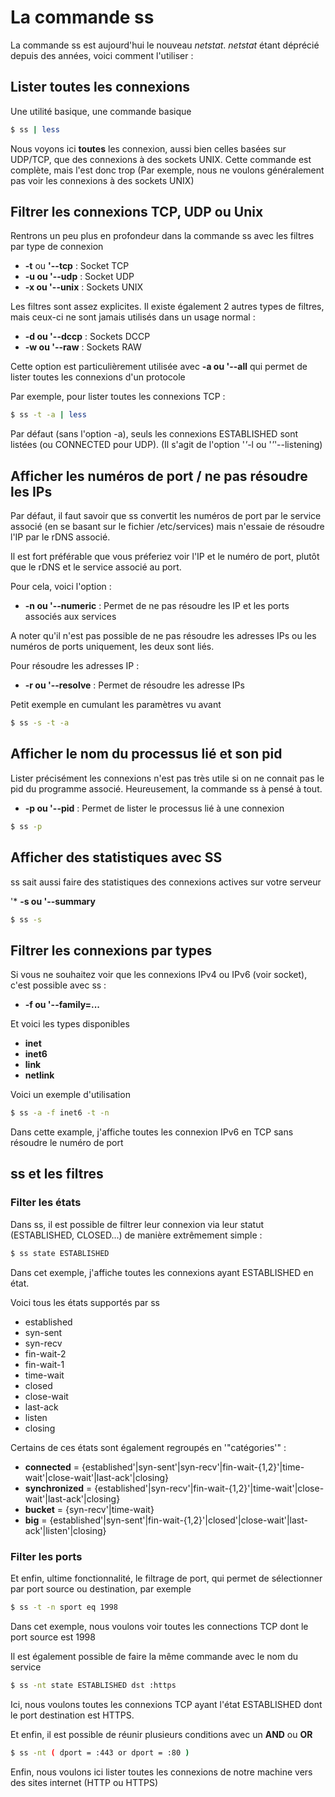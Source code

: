 # La commande ss

La commande ss est aujourd'hui le nouveau *netstat*. *netstat* étant
déprécié depuis des années, voici comment l'utiliser :

## Lister toutes les connexions

Une utilité basique, une commande basique

```bash
$ ss | less
```

Nous voyons ici **toutes** les connexion, aussi bien celles basées sur
UDP/TCP, que des connexions à des sockets UNIX. Cette commande est
complète, mais l'est donc trop (Par exemple, nous ne voulons
généralement pas voir les connexions à des sockets UNIX)

## Filtrer les connexions TCP, UDP ou Unix

Rentrons un peu plus en profondeur dans la commande ss avec les filtres
par type de connexion

-   **-t** ou **'--tcp** : Socket TCP
-   **-u ou '--udp** : Socket UDP
-   **-x ou '--unix** : Sockets UNIX

Les filtres sont assez explicites. Il existe également 2 autres types de
filtres, mais ceux-ci ne sont jamais utilisés dans un usage normal :

-   **-d ou '--dccp** : Sockets DCCP
-   **-w ou '--raw** : Sockets RAW

Cette option est particulièrement utilisée avec **-a ou '--all** qui
permet de lister toutes les connexions d'un protocole

Par exemple, pour lister toutes les connexions TCP :

```bash
$ ss -t -a | less
```

Par défaut (sans l'option -a), seuls les connexions ESTABLISHED sont
listées (ou CONNECTED pour UDP). (Il s'agit de l'option '*'*-l ou
'*'*'--listening)

## Afficher les numéros de port / ne pas résoudre les IPs

Par défaut, il faut savoir que ss convertit les numéros de port par le
service associé (en se basant sur le fichier /etc/services) mais
n'essaie de résoudre l'IP par le rDNS associé.

Il est fort préférable que vous préferiez voir l'IP et le numéro de
port, plutôt que le rDNS et le service associé au port.

Pour cela, voici l'option :

-   **-n ou '--numeric** : Permet de ne pas résoudre les IP et les ports
    associés aux services

A noter qu'il n'est pas possible de ne pas résoudre les adresses IPs
ou les numéros de ports uniquement, les deux sont liés.

Pour résoudre les adresses IP :

-   **-r ou '--resolve** : Permet de résoudre les adresse IPs

Petit exemple en cumulant les paramètres vu avant

```bash
$ ss -s -t -a
```

## Afficher le nom du processus lié et son pid

Lister précisément les connexions n'est pas très utile si on ne connait
pas le pid du programme associé. Heureusement, la commande ss à pensé à
tout.

-   **-p ou '--pid** : Permet de lister le processus lié à une connexion

```bash
$ ss -p
```

## Afficher des statistiques avec SS

ss sait aussi faire des statistiques des connexions actives sur votre
serveur

'* **-s ou '--summary**

```bash
$ ss -s
```

## Filtrer les connexions par types

Si vous ne souhaitez voir que les connexions IPv4 ou IPv6 (voir socket),
c'est possible avec ss :

-   **-f ou '--family=...**

Et voici les types disponibles

-   **inet**
-   **inet6**
-   **link**
-   **netlink**

Voici un exemple d'utilisation

```bash
$ ss -a -f inet6 -t -n
```

Dans cette example, j'affiche toutes les connexion IPv6 en TCP sans
résoudre le numéro de port

## ss et les filtres

### Filter les états

Dans ss, il est possible de filtrer leur connexion via leur statut
(ESTABLISHED, CLOSED...) de manière extrêmement simple :

```bash
$ ss state ESTABLISHED
```

Dans cet exemple, j'affiche toutes les connexions ayant ESTABLISHED en
état.

Voici tous les états supportés par ss

-   established
-   syn-sent
-   syn-recv
-   fin-wait-2
-   fin-wait-1
-   time-wait
-   closed
-   close-wait
-   last-ack
-   listen
-   closing

Certains de ces états sont également regroupés en '"catégories'" :

-   **connected** =
    {established'|syn-sent'|syn-recv'|fin-wait-{1,2}'|time-wait'|close-wait'|last-ack'|closing}
-   **synchronized** =
    {established'|syn-recv'|fin-wait-{1,2}'|time-wait'|close-wait'|last-ack'|closing}
-   **bucket** = {syn-recv'|time-wait}
-   **big** =
    {established'|syn-sent'|fin-wait-{1,2}'|closed'|close-wait'|last-ack'|listen'|closing}

### Filter les ports

Et enfin, ultime fonctionnalité, le filtrage de port, qui permet de
sélectionner par port source ou destination, par exemple

```bash
$ ss -t -n sport eq 1998
```

Dans cet exemple, nous voulons voir toutes les connections TCP dont le
port source est 1998

Il est également possible de faire la même commande avec le nom du
service

```bash
$ ss -nt state ESTABLISHED dst :https
```

Ici, nous voulons toutes les connexions TCP ayant l'état ESTABLISHED
dont le port destination est HTTPS.

Et enfin, il est possible de réunir plusieurs conditions avec un **AND**
ou **OR**

```bash
$ ss -nt ( dport = :443 or dport = :80 )
```

Enfin, nous voulons ici lister toutes les connexions de notre machine
vers des sites internet (HTTP ou HTTPS)

